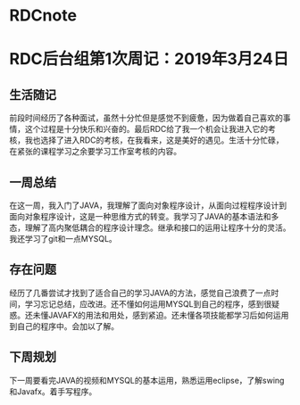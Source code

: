 # RDCnote
# RDC后台组第1次周记：2019年3月24日

## 生活随记

前段时间经历了各种面试，虽然十分忙但是感觉不到疲惫，因为做着自己喜欢的事情，这个过程是十分快乐和兴奋的。最后RDC给了我一个机会让我进入它的考核，我也选择了进入RDC的考核，在我看来，这是美好的遇见。生活十分忙碌，在紧张的课程学习之余要学习工作室考核的内容。




## 一周总结
在这一周，我入门了JAVA，我理解了面向对象程序设计，从面向过程程序设计到面向对象程序设计，这是一种思维方式的转变。我学习了JAVA的基本语法和多态，理解了高内聚低耦合的程序设计理念。继承和接口的运用让程序十分的灵活。我还学习了git和一点MYSQL。



## 存在问题

经历了几番尝试才找到了适合自己的学习JAVA的方法，感觉自己浪费了一点时间，学习忘记总结，应改进。还不懂如何运用MYSQL到自己的程序，感到很疑惑。还未懂JAVAFX的用法和用处，感到紧迫。还未懂各项技能都学习后如何运用到自己的程序中。会加以了解。


## 下周规划

下一周要看完JAVA的视频和MYSQL的基本运用，熟悉运用eclipse，了解swing和Javafx。着手写程序。
